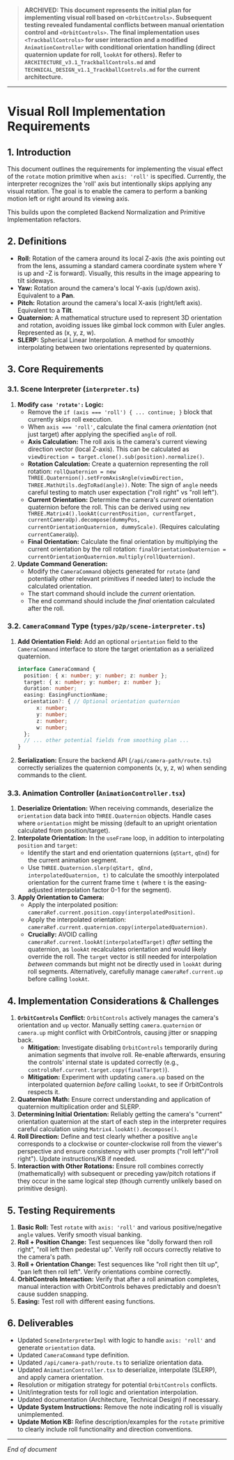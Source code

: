 > **ARCHIVED: This document represents the initial plan for implementing visual roll based on `<OrbitControls>`. Subsequent testing revealed fundamental conflicts between manual orientation control and `<OrbitControls>`. The final implementation uses `<TrackballControls>` for user interaction and a modified `AnimationController` with conditional orientation handling (direct quaternion update for roll, `lookAt` for others). Refer to `ARCHITECTURE_v3.1_TrackballControls.md` and `TECHNICAL_DESIGN_v1.1_TrackballControls.md` for the current architecture.**

---

# Visual Roll Implementation Requirements

## 1. Introduction

This document outlines the requirements for implementing the visual effect of the `rotate` motion primitive when `axis: 'roll'` is specified. Currently, the interpreter recognizes the 'roll' axis but intentionally skips applying any visual rotation. The goal is to enable the camera to perform a banking motion left or right around its viewing axis.

This builds upon the completed Backend Normalization and Primitive Implementation refactors.

## 2. Definitions

-   **Roll:** Rotation of the camera around its local Z-axis (the axis pointing out from the lens, assuming a standard camera coordinate system where Y is up and -Z is forward). Visually, this results in the image appearing to tilt sideways.
-   **Yaw:** Rotation around the camera's local Y-axis (up/down axis). Equivalent to a **Pan**.
-   **Pitch:** Rotation around the camera's local X-axis (right/left axis). Equivalent to a **Tilt**.
-   **Quaternion:** A mathematical structure used to represent 3D orientation and rotation, avoiding issues like gimbal lock common with Euler angles. Represented as (x, y, z, w).
-   **SLERP:** Spherical Linear Interpolation. A method for smoothly interpolating between two orientations represented by quaternions.

## 3. Core Requirements

### 3.1. Scene Interpreter (`interpreter.ts`)

1.  **Modify `case 'rotate':` Logic:**
    *   Remove the `if (axis === 'roll') { ... continue; }` block that currently skips roll execution.
    *   When `axis === 'roll'`, calculate the final camera *orientation* (not just target) after applying the specified `angle` of roll.
    *   **Axis Calculation:** The roll axis is the camera's current viewing direction vector (local Z-axis). This can be calculated as `viewDirection = target.clone().sub(position).normalize()`.
    *   **Rotation Calculation:** Create a quaternion representing the roll rotation: `rollQuaternion = new THREE.Quaternion().setFromAxisAngle(viewDirection, THREE.MathUtils.degToRad(angle))`. Note: The sign of `angle` needs careful testing to match user expectation ("roll right" vs "roll left").
    *   **Current Orientation:** Determine the camera's *current* orientation quaternion before the roll. This can be derived using `new THREE.Matrix4().lookAt(currentPosition, currentTarget, currentCameraUp).decompose(dummyPos, currentOrientationQuaternion, dummyScale)`. (Requires calculating `currentCameraUp`).
    *   **Final Orientation:** Calculate the final orientation by multiplying the current orientation by the roll rotation: `finalOrientationQuaternion = currentOrientationQuaternion.multiply(rollQuaternion)`.
2.  **Update Command Generation:**
    *   Modify the `CameraCommand` objects generated for `rotate` (and potentially other relevant primitives if needed later) to include the calculated orientation.
    *   The start command should include the *current* orientation.
    *   The end command should include the *final* orientation calculated after the roll.

### 3.2. `CameraCommand` Type (`types/p2p/scene-interpreter.ts`)

1.  **Add Orientation Field:** Add an optional `orientation` field to the `CameraCommand` interface to store the target orientation as a serialized quaternion.
    ```typescript
    interface CameraCommand {
      position: { x: number; y: number; z: number };
      target: { x: number; y: number; z: number };
      duration: number;
      easing: EasingFunctionName;
      orientation?: { // Optional orientation quaternion
          x: number;
          y: number;
          z: number;
          w: number;
      };
      // ... other potential fields from smoothing plan ...
    }
    ```
2.  **Serialization:** Ensure the backend API (`/api/camera-path/route.ts`) correctly serializes the quaternion components (x, y, z, w) when sending commands to the client.

### 3.3. Animation Controller (`AnimationController.tsx`)

1.  **Deserialize Orientation:** When receiving commands, deserialize the `orientation` data back into `THREE.Quaternion` objects. Handle cases where `orientation` might be missing (default to an upright orientation calculated from position/target).
2.  **Interpolate Orientation:** In the `useFrame` loop, in addition to interpolating `position` and `target`:
    *   Identify the start and end orientation quaternions (`qStart`, `qEnd`) for the current animation segment.
    *   Use `THREE.Quaternion.slerp(qStart, qEnd, interpolatedQuaternion, t)` to calculate the smoothly interpolated orientation for the current frame time `t` (where `t` is the easing-adjusted interpolation factor 0-1 for the segment).
3.  **Apply Orientation to Camera:**
    *   Apply the interpolated position: `cameraRef.current.position.copy(interpolatedPosition)`.
    *   Apply the interpolated orientation: `cameraRef.current.quaternion.copy(interpolatedQuaternion)`.
    *   **Crucially:** AVOID calling `cameraRef.current.lookAt(interpolatedTarget)` *after* setting the quaternion, as `lookAt` recalculates orientation and would likely override the roll. The `target` vector is still needed for interpolation *between* commands but might not be directly used in `lookAt` during roll segments. Alternatively, carefully manage `cameraRef.current.up` before calling `lookAt`.

## 4. Implementation Considerations & Challenges

1.  **`OrbitControls` Conflict:** `OrbitControls` actively manages the camera's orientation and `up` vector. Manually setting `camera.quaternion` or `camera.up` might conflict with OrbitControls, causing jitter or snapping back.
    *   **Mitigation:** Investigate disabling `OrbitControls` temporarily during animation segments that involve roll. Re-enable afterwards, ensuring the controls' internal state is updated correctly (e.g., `controlsRef.current.target.copy(finalTarget)`).
    *   **Mitigation:** Experiment with updating `camera.up` based on the interpolated quaternion *before* calling `lookAt`, to see if OrbitControls respects it.
2.  **Quaternion Math:** Ensure correct understanding and application of quaternion multiplication order and SLERP.
3.  **Determining Initial Orientation:** Reliably getting the camera's "current" orientation quaternion at the start of each step in the interpreter requires careful calculation using `Matrix4.lookAt().decompose()`.
4.  **Roll Direction:** Define and test clearly whether a positive `angle` corresponds to a clockwise or counter-clockwise roll from the viewer's perspective and ensure consistency with user prompts ("roll left"/"roll right"). Update instructions/KB if needed.
5.  **Interaction with Other Rotations:** Ensure roll combines correctly (mathematically) with subsequent or preceding yaw/pitch rotations if they occur in the same logical step (though currently unlikely based on primitive design).

## 5. Testing Requirements

1.  **Basic Roll:** Test `rotate` with `axis: 'roll'` and various positive/negative `angle` values. Verify smooth visual banking.
2.  **Roll + Position Change:** Test sequences like "dolly forward then roll right", "roll left then pedestal up". Verify roll occurs correctly relative to the camera's path.
3.  **Roll + Orientation Change:** Test sequences like "roll right then tilt up", "pan left then roll left". Verify orientations combine correctly.
4.  **OrbitControls Interaction:** Verify that after a roll animation completes, manual interaction with OrbitControls behaves predictably and doesn't cause sudden snapping.
5.  **Easing:** Test roll with different easing functions.

## 6. Deliverables

-   Updated `SceneInterpreterImpl` with logic to handle `axis: 'roll'` and generate `orientation` data.
-   Updated `CameraCommand` type definition.
-   Updated `/api/camera-path/route.ts` to serialize orientation data.
-   Updated `AnimationController.tsx` to deserialize, interpolate (SLERP), and apply camera orientation.
-   Resolution or mitigation strategy for potential `OrbitControls` conflicts.
-   Unit/integration tests for roll logic and orientation interpolation.
-   Updated documentation (Architecture, Technical Design) if necessary.
-   **Update System Instructions:** Remove the note indicating roll is visually unimplemented.
-   **Update Motion KB:** Refine description/examples for the `rotate` primitive to clearly include roll functionality and direction conventions.

---
_End of document_ 